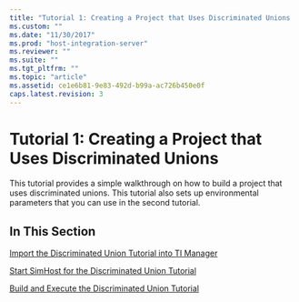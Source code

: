 ```yaml
---
title: "Tutorial 1: Creating a Project that Uses Discriminated Unions | Microsoft Docs"
ms.custom: ""
ms.date: "11/30/2017"
ms.prod: "host-integration-server"
ms.reviewer: ""
ms.suite: ""
ms.tgt_pltfrm: ""
ms.topic: "article"
ms.assetid: ce1e6b81-9e83-492d-b99a-ac726b450e0f
caps.latest.revision: 3
---
```

# Tutorial 1: Creating a Project that Uses Discriminated Unions
This tutorial provides a simple walkthrough on how to build a project that uses discriminated unions. This tutorial also sets up environmental parameters that you can use in the second tutorial.  
  
## In This Section  
 [Import the Discriminated Union Tutorial into TI Manager](../HIS2010/import-the-discriminated-union-tutorial-into-ti-manager.md)  
  
 [Start SimHost for the Discriminated Union Tutorial](../HIS2010/start-simhost-for-the-discriminated-union-tutorial.md)  
  
 [Build and Execute the Discriminated Union Tutorial](../HIS2010/build-and-execute-the-discriminated-union-tutorial.md)
